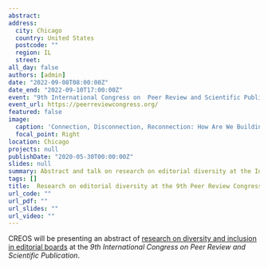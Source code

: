 ```yaml
---
abstract:  
address:
  city: Chicago
  country: United States
  postcode: ""
  region: IL
  street: 
all_day: false
authors: [admin]
date: "2022-09-08T08:00:00Z"
date_end: "2022-09-10T17:00:00Z"
event: "9th International Congress on  Peer Review and Scientific Publication"
event_url: https://peerreviewcongress.org/
featured: false
image:
  caption: 'Connection, Disconnection, Reconnection: How Are We Building Community Now?'
  focal_point: Right
location: Chicago
projects: null
publishDate: "2020-05-30T00:00:00Z"
slides: null
summary: Abstract and talk on research on editorial diversity at the International Congress on Peer Review and Scientific Publication
tags: []
title:  Research on editorial diversity at the 9th Peer Review Congress.
url_code: ""
url_pdf: ""
url_slides: ""
url_video: ""
---
```


CREOS will be presenting an abstract of [research on diversity and inclusion in editorial boards](/publication/altman-cohen-2021/) at the *9th International Congress on Peer Review and Scientific Publication*.
